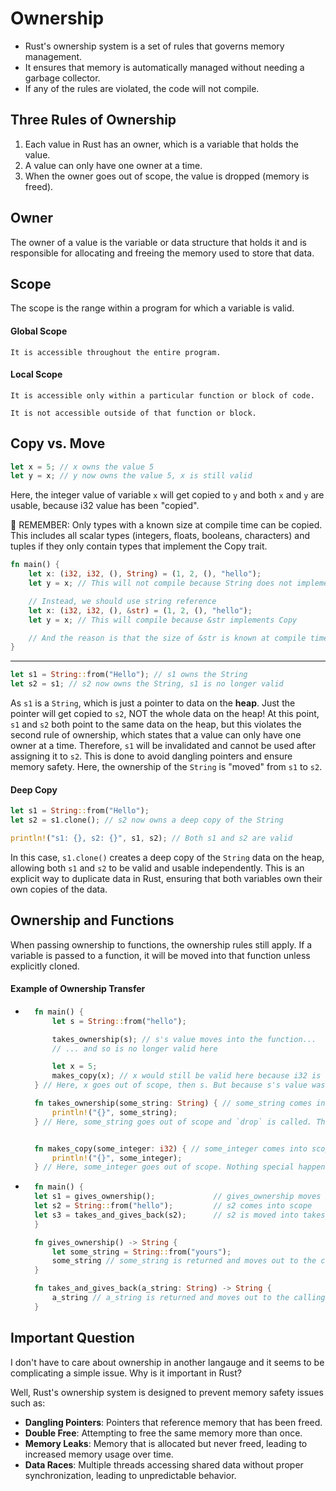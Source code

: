 # Ownership

- Rust's ownership system is a set of rules that governs memory management.
- It ensures that memory is automatically managed without needing a garbage collector.
- If any of the rules are violated, the code will not compile.

## Three Rules of Ownership
1. Each value in Rust has an owner, which is a variable that holds the value.
2. A value can only have one owner at a time.
3. When the owner goes out of scope, the value is dropped (memory is freed).

## Owner
The owner of a value is the variable or data structure that holds it and is responsible for allocating and freeing the memory used to store that data.

## Scope
The scope is the range within a program for which a variable is valid.

#### Global Scope
    It is accessible throughout the entire program.

#### Local Scope
    It is accessible only within a particular function or block of code.

    It is not accessible outside of that function or block.


## Copy vs. Move

```Rust
let x = 5; // x owns the value 5
let y = x; // y now owns the value 5, x is still valid
```
Here, the integer value of variable `x` will get copied to `y` and both `x` and `y` are usable, because i32 value has been "copied".

🚩 REMEMBER: Only types with a known size at compile time can be copied. This includes all scalar types (integers, floats, booleans, characters) and tuples if they only contain types that implement the Copy trait.

```Rust
fn main() {
    let x: (i32, i32, (), String) = (1, 2, (), "hello");
    let y = x; // This will not compile because String does not implement Copy

    // Instead, we should use string reference
    let x: (i32, i32, (), &str) = (1, 2, (), "hello");
    let y = x; // This will compile because &str implements Copy

    // And the reason is that the size of &str is known at compile time, and it does not own the data, it just borrows it. While String owns the data and its size is not known at compile time.
}
```

---

```Rust
let s1 = String::from("Hello"); // s1 owns the String
let s2 = s1; // s2 now owns the String, s1 is no longer valid
```

As `s1` is a `String`, which is just a pointer to data on the **heap**. Just the pointer will get copied to `s2`, NOT the whole data on the heap! At this point, `s1` and `s2` both point to the same data on the heap, but this violates the second rule of ownership, which states that a value can only have one owner at a time. Therefore, `s1` will be invalidated and cannot be used after assigning it to `s2`. This is done to avoid dangling pointers and ensure memory safety. Here, the ownership of the `String` is "moved" from `s1` to `s2`.

#### Deep Copy

```Rust
let s1 = String::from("Hello");
let s2 = s1.clone(); // s2 now owns a deep copy of the String

println!("s1: {}, s2: {}", s1, s2); // Both s1 and s2 are valid
```
In this case, `s1.clone()` creates a deep copy of the `String` data on the heap, allowing both `s1` and `s2` to be valid and usable independently. This is an explicit way to duplicate data in Rust, ensuring that both variables own their own copies of the data.

## Ownership and Functions

When passing ownership to functions, the ownership rules still apply. If a variable is passed to a function, it will be moved into that function unless explicitly cloned.

#### Example of Ownership Transfer


- ```Rust
    fn main() {
        let s = String::from("hello");

        takes_ownership(s); // s's value moves into the function...
        // ... and so is no longer valid here

        let x = 5;
        makes_copy(x); // x would still be valid here because i32 is Copy
    } // Here, x goes out of scope, then s. But because s's value was moved, nothing special happens.

    fn takes_ownership(some_string: String) { // some_string comes into scope
        println!("{}", some_string);
    } // Here, some_string goes out of scope and `drop` is called. The backing memory is freed.


    fn makes_copy(some_integer: i32) { // some_integer comes into scope
        println!("{}", some_integer);
    } // Here, some_integer goes out of scope. Nothing special happens.
    ```

- ```Rust
    fn main() {
    let s1 = gives_ownership();             // gives_ownership moves its return value into s1
    let s2 = String::from("hello");         // s2 comes into scope
    let s3 = takes_and_gives_back(s2);      // s2 is moved into takes_and_gives_back, which also moves its return value into s3
    }

    fn gives_ownership() -> String {
        let some_string = String::from("yours");
        some_string // some_string is returned and moves out to the calling function
    }

    fn takes_and_gives_back(a_string: String) -> String {
        a_string // a_string is returned and moves out to the calling function
    }
    ```

## Important Question
I don't have to care about ownership in another langauge and it seems to be complicating a simple issue. Why is it important in Rust?

Well, Rust's ownership system is designed to prevent memory safety issues such as:
- **Dangling Pointers**: Pointers that reference memory that has been freed.
- **Double Free**: Attempting to free the same memory more than once.
- **Memory Leaks**: Memory that is allocated but never freed, leading to increased memory usage over time.
- **Data Races**: Multiple threads accessing shared data without proper synchronization, leading to unpredictable behavior.


